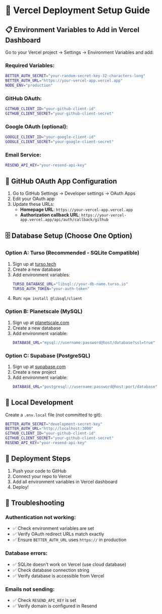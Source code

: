 # 🚀 Vercel Deployment Setup Guide

## 📋 Environment Variables to Add in Vercel Dashboard

Go to your Vercel project → Settings → Environment Variables and add:

### Required Variables:
```bash
BETTER_AUTH_SECRET="your-random-secret-key-32-characters-long"
BETTER_AUTH_URL="https://your-vercel-app.vercel.app"
NODE_ENV="production"
```

### GitHub OAuth:
```bash
GITHUB_CLIENT_ID="your-github-client-id"
GITHUB_CLIENT_SECRET="your-github-client-secret"
```

### Google OAuth (optional):
```bash
GOOGLE_CLIENT_ID="your-google-client-id"
GOOGLE_CLIENT_SECRET="your-google-client-secret"
```

### Email Service:
```bash
RESEND_API_KEY="your-resend-api-key"
```

## 🔄 GitHub OAuth App Configuration

1. Go to GitHub Settings → Developer settings → OAuth Apps
2. Edit your OAuth app
3. Update these URLs:
   - **Homepage URL**: `https://your-vercel-app.vercel.app`
   - **Authorization callback URL**: `https://your-vercel-app.vercel.app/api/auth/callback/github`

## 🗄️ Database Setup (Choose One Option)

### Option A: Turso (Recommended - SQLite Compatible)
1. Sign up at [turso.tech](https://turso.tech)
2. Create a new database
3. Add environment variables:
   ```bash
   TURSO_DATABASE_URL="libsql://your-db-name.turso.io"
   TURSO_AUTH_TOKEN="your-auth-token"
   ```
4. Run: `npm install @libsql/client`

### Option B: Planetscale (MySQL)
1. Sign up at [planetscale.com](https://planetscale.com)
2. Create a new database
3. Add environment variable:
   ```bash
   DATABASE_URL="mysql://username:password@host/database?ssl=true"
   ```

### Option C: Supabase (PostgreSQL)
1. Sign up at [supabase.com](https://supabase.com)
2. Create a new project
3. Add environment variable:
   ```bash
   DATABASE_URL="postgresql://username:password@host:port/database"
   ```

## 🔧 Local Development

Create a `.env.local` file (not committed to git):
```bash
BETTER_AUTH_SECRET="development-secret-key"
BETTER_AUTH_URL="http://localhost:3000"
GITHUB_CLIENT_ID="your-github-client-id"
GITHUB_CLIENT_SECRET="your-github-client-secret"
RESEND_API_KEY="your-resend-api-key"
```

## 🚀 Deployment Steps

1. Push your code to GitHub
2. Connect your repo to Vercel
3. Add all environment variables in Vercel dashboard
4. Deploy!

## 🐛 Troubleshooting

### Authentication not working:
- ✅ Check environment variables are set
- ✅ Verify OAuth redirect URLs match exactly
- ✅ Ensure `BETTER_AUTH_URL` uses `https://` in production

### Database errors:
- ✅ SQLite doesn't work on Vercel (use cloud database)
- ✅ Check database connection string
- ✅ Verify database is accessible from Vercel

### Emails not sending:
- ✅ Check `RESEND_API_KEY` is set
- ✅ Verify domain is configured in Resend
